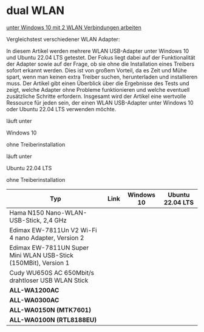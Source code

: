 # dual WLAN

[unter Windows 10 mit 2 WLAN Verbindungen arbeiten](https://www.youtube.com/watch?v=a5Re1vOtmww)

Vergleichstest verschiedener WLAN Adapter:

In diesem Artikel werden mehrere WLAN USB-Adapter unter Windows 10 und Ubuntu 22.04 LTS getestet. Der Fokus liegt dabei auf der Funktionalität der Adapter sowie auf der Frage, ob sie ohne die Installation eines Treibers sofort erkannt werden. Dies ist von großem Vorteil, da es Zeit und Mühe spart, wenn man keinen extra Treiber suchen, herunterladen und installieren muss. Der Artikel gibt einen Überblick über die Ergebnisse des Tests und zeigt, welche Adapter ohne Probleme funktionieren und welche eventuell zusätzliche Schritte erfordern. Insgesamt wird der Artikel eine wertvolle Ressource für jeden sein, der einen WLAN USB-Adapter unter Windows 10 oder Ubuntu 22.04 LTS verwenden möchte.

läuft unter

Windows 10

ohne Treiberinstallation

läuft unter

Ubuntu 22.04 LTS

ohne Treiberinstallation

| Typ | Link | Windows 10 | Ubuntu 22.04 LTS |
| --- | --- | --- | --- |
| Hama N150 Nano-WLAN-USB-Stick, 2,4 GHz |   |   |   |
| Edimax EW-7811Un V2 Wi-Fi 4 nano Adapter, Version 2 |   |   |   |
| Edimax EW-7811UN Super Mini WLAN USB-Stick (150MBit), Version 1 |   |   |   |
| Cudy WU650S AC 650Mbit/s drahtloser USB WLAN Stick |   |   |   |
| **ALL-WA1200AC** |   |   |   |
| **ALL-WA0300AC** |   |   |   |
| **ALL-WA0150N (MTK7601)** |   |   |   |
| **ALL-WA0100N (RTL8188EU)** |   |   |   |
